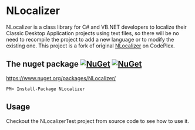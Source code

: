 # NLocalizer
NLocalizer is a class library for C# and VB.NET developers to localize their Classic Desktop Application projects using text files, so there will be no need to recompile the project to add a new language or to modify the existing one. This project is a fork of original [NLocalizer](http://nlocalizer.codeplex.com) on CodePlex.

## The nuget package  [![NuGet](https://img.shields.io/nuget/v/NLocalizer.svg)](https://www.nuget.org/packages/NLocalizer/) [![NuGet](https://img.shields.io/nuget/dt/NLocalizer.svg)](https://www.nuget.org/packages/NLocalizer/)
https://www.nuget.org/packages/NLocalizer/

    PM> Install-Package NLocalizer

## Usage
Checkout the NLocalizerTest project from source code to see how to use it.